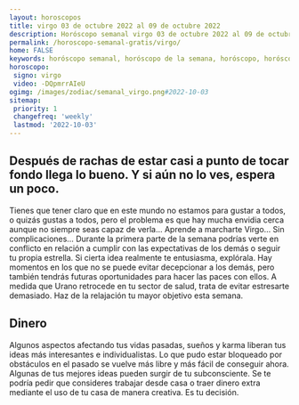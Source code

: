 ```yaml
---
layout: horoscopos
title: virgo 03 de octubre 2022 al 09 de octubre 2022 
description: Horóscopo semanal virgo 03 de octubre 2022 al 09 de octubre 2022. Después de rachas de estar casi a punto de tocar fondo llega lo bueno. Y si aún no lo ves, espera un poco. 
permalink: /horoscopo-semanal-gratis/virgo/
home: FALSE
keywords: horóscopo semanal, horóscopo de la semana, horóscopo, horóscopo gratis,horóscopos, horóscopo esperanza gracia, horoscopos virgo la semana, horóscopos gratis, Tarot, Astrologia, Zodíaco, virgo, horoscopo gratis, semanal
horoscopo:
 signo: virgo
 video: -DQpmrrAIeU
ogimg: /images/zodiac/semanal_virgo.png#2022-10-03
sitemap:
 priority: 1
 changefreq: 'weekly'
 lastmod: '2022-10-03'
---
```




## Después de rachas de estar casi a punto de tocar fondo llega lo bueno. Y si aún no lo ves, espera un poco. 

Tienes que tener claro que en este mundo no estamos para gustar a todos, o quizás gustas a todos, pero el problema es que hay mucha envidia cerca aunque no siempre seas capaz de verla… 
Aprende a marcharte Virgo… Sin complicaciones…
Durante la primera parte de la semana podrías verte en conflicto en relación a cumplir con las expectativas de los demás o seguir tu propia estrella. Si cierta idea realmente te entusiasma, explórala. Hay momentos en los que no se puede evitar decepcionar a los demás, pero también tendrás futuras oportunidades para hacer las paces con ellos. A medida que Urano retrocede en tu sector de salud, trata de evitar estresarte demasiado. Haz de la relajación tu mayor objetivo esta semana.

## Dinero

Algunos aspectos afectando tus vidas pasadas, sueños y karma liberan tus ideas más interesantes e individualistas. Lo que pudo estar bloqueado por obstáculos en el pasado se vuelve más libre y más fácil de conseguir ahora. Algunas de tus mejores ideas pueden surgir de tu subconsciente. Se te podría pedir que consideres trabajar desde casa o traer dinero extra mediante el uso de tu casa de manera creativa. Es tu decisión.
